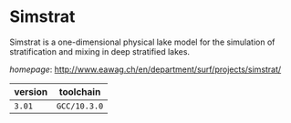 # Simstrat

Simstrat is a one-dimensional physical lake model for the simulation of stratification and mixing in deep stratified lakes.

*homepage*: <http://www.eawag.ch/en/department/surf/projects/simstrat/>

version | toolchain
--------|----------
``3.01`` | ``GCC/10.3.0``
